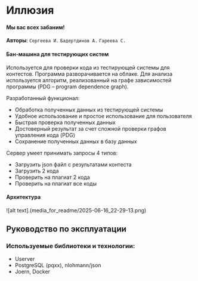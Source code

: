 # Иллюзия

#### Мы вас всех забаним!

**Авторы**: `Сергеева И.` `Бадертдинов А.` `Гареева С.`

#### Бан-машина для тестирующих систем
Используется для проверки кода из тестирующей системы для контестов. Программа разворачивается на облаке. Для анализа используется алгоритм, реализованный на графе зависимостей программы (PDG – program dependence graph).

Разработанный функционал:
* Обработка полученных данных из тестирующей системы
* Удобное использование и простое использование для пользователя
* Быстрая проверка полученных данных
* Достоверный результат за счет сложной проверки графов управления кода (PDG)
* Сохранение полученных данных в базу данных

Cервер умеет принимать запросы 4 типов: 
* Загрузить json файл с результатами контеста
* Загрузить 2 кода
* Проверить на плагиат 2 кода
* Проверить на плагиат все коды

#### Архитектура
![alt text].(media_for_readme/2025-06-16_22-29-13.png)


## Руководство по эксплуатации
### Используемые библиотеки и технологии: 
* Userver
* PostgreSQL (pqxx), nlohmann/json
* Joern, Docker
